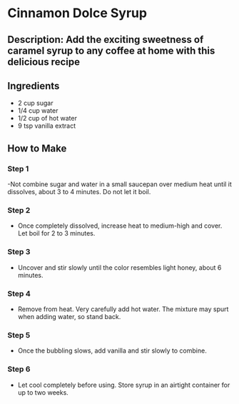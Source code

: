 # Cinnamon Dolce Syrup

## Description: Add the exciting sweetness of caramel syrup to any coffee at home with this delicious recipe

## Ingredients

- 2 cup sugar
- 1/4 cup water
- 1/2 cup of hot water
- 9 tsp vanilla extract

## How to Make

### Step 1

-Not combine sugar and water in a small saucepan over medium heat until it dissolves, about 3 to 4 minutes. Do not let it boil.

### Step 2

- Once completely dissolved, increase heat to medium-high and cover. Let boil for 2 to 3 minutes.

### Step 3

- Uncover and stir slowly until the color resembles light honey, about 6 minutes.

### Step 4

- Remove from heat. Very carefully add hot water. The mixture may spurt when adding water, so stand back.

### Step 5

- Once the bubbling slows, add vanilla and stir slowly to combine.

### Step 6

- Let cool completely before using. Store syrup in an airtight container for up to two weeks.
